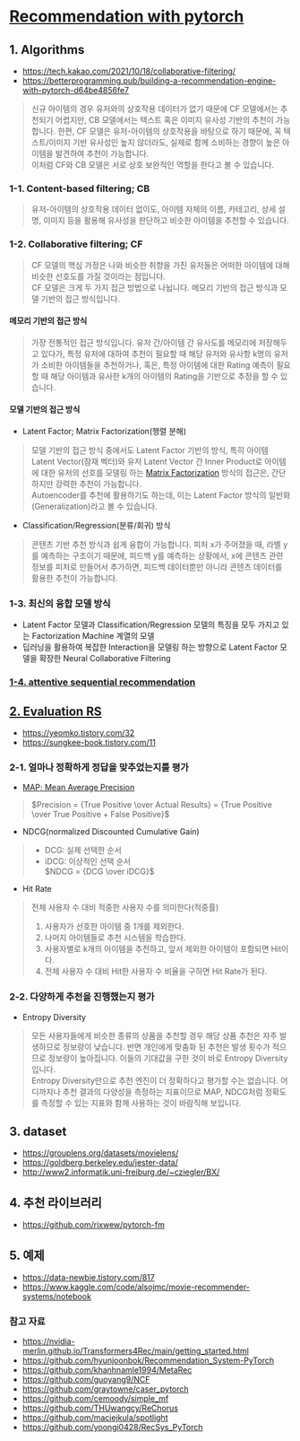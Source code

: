 # [Recommendation with pytorch](https://pytorch.org/tutorials/intermediate/torchrec_tutorial.html)

## 1. Algorithms
- https://tech.kakao.com/2021/10/18/collaborative-filtering/
- https://betterprogramming.pub/building-a-recommendation-engine-with-pytorch-d64be4856fe7
> 신규 아이템의 경우 유저와의 상호작용 데이터가 없기 때문에 CF 모델에서는 추천되기 어렵지만, CB 모델에서는 텍스트 혹은 이미지 유사성 기반의 추천이 가능합니다. 한편, CF 모델은 유저-아이템의 상호작용을 바탕으로 하기 때문에, 꼭 텍스트/이미지 기반 유사성인 높지 않더라도, 실제로 함께 소비하는 경향이 높은 아이템을 발견하여 추천이 가능합니다.   
> 이처럼 CF와 CB 모델은 서로 상호 보완적인 역할을 한다고 볼 수 있습니다.

### 1-1. Content-based filtering; CB
> 유저-아이템의 상호작용 데이터 없이도, 아이템 자체의 이름, 카테고리, 상세 설명, 이미지 등을 활용해 유사성을 판단하고 비슷한 아이템을 추천할 수 있습니다.  

### 1-2. Collaborative filtering; CF
> CF 모델의 핵심 가정은 나와 비슷한 취향을 가진 유저들은 어떠한 아이템에 대해 비슷한 선호도를 가질 것이라는 점입니다.    
> CF 모델은 크게 두 가지 접근 방법으로 나뉩니다. 메모리 기반의 접근 방식과 모델 기반의 접근 방식입니다.  
#### 메모리 기반의 접근 방식
> 가장 전통적인 접근 방식입니다. 유저 간/아이템 간 유사도를 메모리에 저장해두고 있다가, 특정 유저에 대하여 추천이 필요할 때 해당 유저와 유사항 k명의 유저가 소비한 아이템들을 추천하거나, 혹은, 특정 아이템에 대한 Rating 예측이 필요할 때 해당 아이템과 유사한 k개의 아이템의 Rating을 기반으로 추정을 할 수 있습니다.  
  
#### 모델 기반의 접근 방식
- Latent Factor; Matrix Factorization(행렬 분해)
> 모델 기반의 접근 방식 중에서도 Latent Factor 기반의 방식, 특히 아이템 Latent Vector(잠재 벡터)와 유저 Latent Vector 간 Inner Product로 아이템에 대한 유저의 선호를 모델링 하는 [Matrix Factorization](https://towardsdatascience.com/paper-summary-matrix-factorization-techniques-for-recommender-systems-82d1a7ace74) 방식의 접근은, 간단하지만 강력한 추천이 가능합니다.   
> Autoencoder를 추천에 활용하기도 하는데, 이는 Latent Factor 방식의 일반화(Generalization)라고 볼 수 있습니다.   
- Classification/Regression(분류/회귀) 방식
> 콘텐츠 기반 추천 방식과 쉽게 융합이 가능합니다. 피처 x가 주어졌을 때, 라벨 y를 예측하는 구조이기 때문에, 피드백 y를 예측하는 상황에서, x에 콘텐츠 관련 정보를 피처로 만들어서 추가하면, 피드백 데이터뿐만 아니라 콘텐츠 데이터를 활용한 추천이 가능합니다.  

### 1-3. 최신의 융합 모델 방식
- Latent Factor 모델과 Classification/Regression 모델의 특징을 모두 가지고 있는 Factorization Machine 계열의 모델  
- 딥러닝을 활용하여 복잡한 Interaction을 모델링 하는 방향으로 Latent Factor 모델을 확장한 Neural Collaborative Filtering

### [1-4. attentive sequential recommendation](https://lsjsj92.tistory.com/601)

## [2. Evaluation RS](https://velog.io/@redgem92/%EC%B6%94%EC%B2%9C%ED%99%94-%EC%8B%9C%EC%8A%A4%ED%85%9C-04.-%EC%B6%94%EC%B2%9C-%EC%8B%9C%EC%8A%A4%ED%85%9C%EC%9D%98-%ED%8F%89%EA%B0%80-%EC%A7%80%ED%91%9C)
- https://yeomko.tistory.com/32
- https://sungkee-book.tistory.com/11
### 2-1. 얼마나 정확하게 정답을 맞추었는지를 평가
- [MAP; Mean Average Precision](https://danthetech.netlify.app/DataScience/evaluation-metrics-for-recommendation-system)    
> $Precision = {True Positive \over Actual Results} = {True Positive \over True Positive + False Positive}$
  
- NDCG(normalized Discounted Cumulative Gain)
> - DCG: 실제 선택한 순서  
> - iDCG: 이상적인 선택 순서    
> $NDCG = {DCG \over iDCG}$ 
  
- Hit Rate
> 전체 사용자 수 대비 적중한 사용자 수를 의미한다(적중률)  
> 1. 사용자가 선호한 아이템 중 1개를 제외한다.  
> 2. 나머지 아이템들로 추천 시스템을 학습한다.  
> 3. 사용자별로 k개의 아이템을 추천하고, 앞서 제외한 아이템이 포함되면 Hit이다.  
> 4. 전체 사용자 수 대비 Hit한 사용자 수 비율을 구하면 Hit Rate가 된다.  
### 2-2. 다양하게 추천을 진행했는지 평가
- Entropy Diversity  
> 모든 사용자들에게 비슷한 종류의 상품을 추천할 경우 해당 상품 추천은 자주 발생하므로 정보량이 낮습니다. 반면 개인에게 맞춤화 된 추천은 발생 횟수가 적으므로 정보량이 높아집니다. 이들의 기대값을 구한 것이 바로 Entropy Diversity입니다.   
> Entropy Diversity만으로 추천 엔진이 더 정확하다고 평가할 수는 없습니다. 어디까지나 추천 결과의 다양성을 측정하는 지표이므로 MAP, NDCG처럼 정확도를 측정할 수 있는 지표와 함께 사용하는 것이 바람직해 보입니다.

## 3. dataset
- https://grouplens.org/datasets/movielens/
- https://goldberg.berkeley.edu/jester-data/
- http://www2.informatik.uni-freiburg.de/~cziegler/BX/

## 4. 추천 라이브러리
- https://github.com/rixwew/pytorch-fm

## 5. 예제
- https://data-newbie.tistory.com/817
- https://www.kaggle.com/code/alsojmc/movie-recommender-systems/notebook

### 참고 자료
- https://nvidia-merlin.github.io/Transformers4Rec/main/getting_started.html
- https://github.com/hyunjoonbok/Recommendation_System-PyTorch
- https://github.com/khanhnamle1994/MetaRec
- https://github.com/guoyang9/NCF
- https://github.com/graytowne/caser_pytorch
- https://github.com/cemoody/simple_mf
- https://github.com/THUwangcy/ReChorus
- https://github.com/maciejkula/spotlight
- https://github.com/yoongi0428/RecSys_PyTorch



